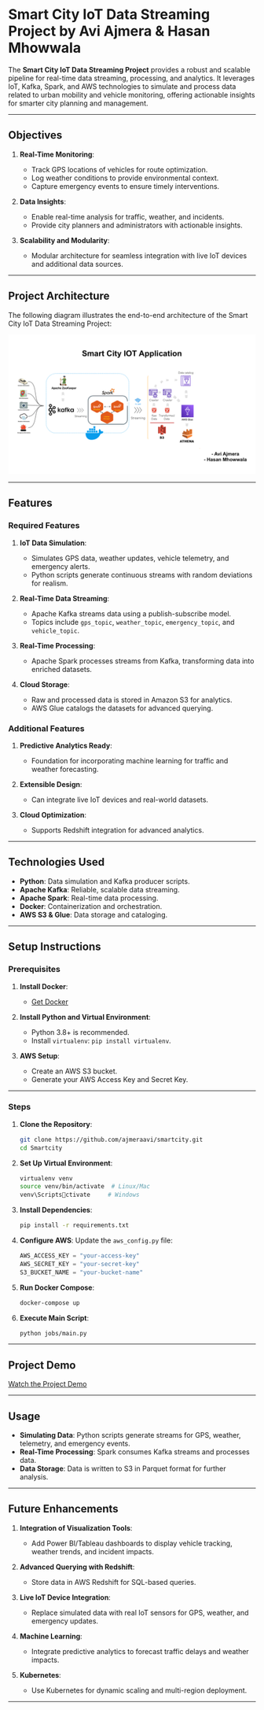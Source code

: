 
# Smart City IoT Data Streaming Project by Avi Ajmera & Hasan Mhowwala

The **Smart City IoT Data Streaming Project** provides a robust and scalable pipeline for real-time data streaming, processing, and analytics. It leverages IoT, Kafka, Spark, and AWS technologies to simulate and process data related to urban mobility and vehicle monitoring, offering actionable insights for smarter city planning and management.

---

## Objectives

1. **Real-Time Monitoring**:
   - Track GPS locations of vehicles for route optimization.
   - Log weather conditions to provide environmental context.
   - Capture emergency events to ensure timely interventions.

2. **Data Insights**:
   - Enable real-time analysis for traffic, weather, and incidents.
   - Provide city planners and administrators with actionable insights.

3. **Scalability and Modularity**:
   - Modular architecture for seamless integration with live IoT devices and additional data sources.

---

## Project Architecture

The following diagram illustrates the end-to-end architecture of the Smart City IoT Data Streaming Project:

![Project Architecture](Project_architecture.png)

---

## Features

### Required Features
1. **IoT Data Simulation**:
   - Simulates GPS data, weather updates, vehicle telemetry, and emergency alerts.
   - Python scripts generate continuous streams with random deviations for realism.

2. **Real-Time Data Streaming**:
   - Apache Kafka streams data using a publish-subscribe model.
   - Topics include `gps_topic`, `weather_topic`, `emergency_topic`, and `vehicle_topic`.

3. **Real-Time Processing**:
   - Apache Spark processes streams from Kafka, transforming data into enriched datasets.

4. **Cloud Storage**:
   - Raw and processed data is stored in Amazon S3 for analytics.
   - AWS Glue catalogs the datasets for advanced querying.

### Additional Features
1. **Predictive Analytics Ready**:
   - Foundation for incorporating machine learning for traffic and weather forecasting.

2. **Extensible Design**:
   - Can integrate live IoT devices and real-world datasets.

3. **Cloud Optimization**:
   - Supports Redshift integration for advanced analytics.

---

## Technologies Used

- **Python**: Data simulation and Kafka producer scripts.
- **Apache Kafka**: Reliable, scalable data streaming.
- **Apache Spark**: Real-time data processing.
- **Docker**: Containerization and orchestration.
- **AWS S3 & Glue**: Data storage and cataloging.

---

## Setup Instructions

### Prerequisites
1. **Install Docker**:
   - [Get Docker](https://docs.docker.com/get-docker/)

2. **Install Python and Virtual Environment**:
   - Python 3.8+ is recommended.
   - Install `virtualenv`: `pip install virtualenv`.

3. **AWS Setup**:
   - Create an AWS S3 bucket.
   - Generate your AWS Access Key and Secret Key.

---

### Steps

1. **Clone the Repository**:
   ```bash
   git clone https://github.com/ajmeraavi/smartcity.git
   cd Smartcity
   ```

2. **Set Up Virtual Environment**:
   ```bash
   virtualenv venv
   source venv/bin/activate  # Linux/Mac
   venv\Scriptsctivate     # Windows
   ```

3. **Install Dependencies**:
   ```bash
   pip install -r requirements.txt
   ```

4. **Configure AWS**:
   Update the `aws_config.py` file:
   ```python
   AWS_ACCESS_KEY = "your-access-key"
   AWS_SECRET_KEY = "your-secret-key"
   S3_BUCKET_NAME = "your-bucket-name"
   ```

5. **Run Docker Compose**:
   ```bash
   docker-compose up
   ```

6. **Execute Main Script**:
   ```bash
   python jobs/main.py
   ```

---

## Project Demo

[Watch the Project Demo](https://drive.google.com/file/d/1PvaLuydNkUHjUOXqegPr_nYb0a0icJR_/view?usp=drivesdk)

---

## Usage

- **Simulating Data**: Python scripts generate streams for GPS, weather, telemetry, and emergency events.
- **Real-Time Processing**: Spark consumes Kafka streams and processes data.
- **Data Storage**: Data is written to S3 in Parquet format for further analysis.

---

## Future Enhancements

1. **Integration of Visualization Tools**:
   - Add Power BI/Tableau dashboards to display vehicle tracking, weather trends, and incident impacts.

2. **Advanced Querying with Redshift**:
   - Store data in AWS Redshift for SQL-based queries.

3. **Live IoT Device Integration**:
   - Replace simulated data with real IoT sensors for GPS, weather, and emergency updates.

4. **Machine Learning**:
   - Integrate predictive analytics to forecast traffic delays and weather impacts.

5. **Kubernetes**:
   - Use Kubernetes for dynamic scaling and multi-region deployment.

---
